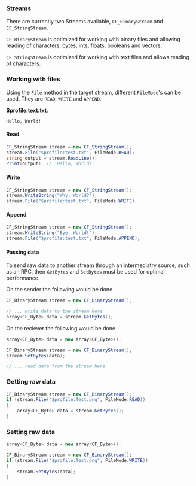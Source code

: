 ### Streams

There are currently two Streams avaliable, `CF_BinaryStream` and `CF_StringStream`.

`CF_BinaryStream` is optimized for working with binary files and allowing reading of characters, bytes, ints, floats, booleans and vectors.

`CF_StringStream` is optimized for working with text files and allows reading of characters.

### Working with files

Using the `File` method in the target stream, different `FileMode`'s can be used. They are `READ`, `WRITE` and `APPEND`.

**$profile:text.txt**:
```
Hello, World!
```

#### Read

```csharp
CF_StringStream stream = new CF_StringStream();
stream.File("$profile:test.txt", FileMode.READ);
string output = stream.ReadLine();
Print(output); // 'Hello, World!'
```

#### Write

```csharp
CF_StringStream stream = new CF_StringStream();
stream.WriteString("Why, World?");
stream.File("$profile:test.txt", FileMode.WRITE);
```

#### Append

```csharp
CF_StringStream stream = new CF_StringStream();
stream.WriteString("Bye, World!");
stream.File("$profile:test.txt", FileMode.APPEND);
```

#### Passing data

To send raw data to another stream through an intermediatry source, such as an RPC, then `GetBytes` and `SetBytes` must be used for optimal performance.

On the sender the following would be done

```csharp
CF_BinaryStream stream = new CF_BinaryStream();

// ... write data to the stream here
array<CF_Byte> data = stream.GetBytes();
```

On the reciever the following would be done

```csharp
array<CF_Byte> data = new array<CF_Byte>();

CF_BinaryStream stream = new CF_BinaryStream();
stream.SetBytes(data);

// ... read data from the stream here
```

### Getting raw data

```csharp
CF_BinaryStream stream = new CF_BinaryStream();
if (stream.File("$profile:Test.png", FileMode.READ))
{
	array<CF_Byte> data = stream.GetBytes();
}
```

### Setting raw data

```csharp
array<CF_Byte> data = new array<CF_Byte>();

CF_BinaryStream stream = new CF_BinaryStream();
if (stream.File("$profile:Test.png", FileMode.WRITE))
{
	stream.SetBytes(data);
}
```